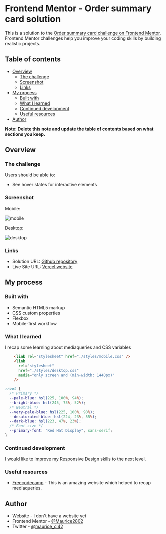 # Frontend Mentor - Order summary card solution

This is a solution to the [Order summary card challenge on Frontend Mentor](https://www.frontendmentor.io/challenges/order-summary-component-QlPmajDUj). Frontend Mentor challenges help you improve your coding skills by building realistic projects. 

## Table of contents

- [Overview](#overview)
  - [The challenge](#the-challenge)
  - [Screenshot](#screenshot)
  - [Links](#links)
- [My process](#my-process)
  - [Built with](#built-with)
  - [What I learned](#what-i-learned)
  - [Continued development](#continued-development)
  - [Useful resources](#useful-resources)
- [Author](#author)

**Note: Delete this note and update the table of contents based on what sections you keep.**

## Overview

### The challenge

Users should be able to:

- See hover states for interactive elements

### Screenshot

Mobile:

![mobile](https://user-images.githubusercontent.com/70554280/129461752-34689e35-949f-4e68-9f86-20140e874291.png)

Desktop:

![desktop](https://user-images.githubusercontent.com/70554280/129494010-14493556-2123-4c75-a584-10a6823e2284.png)


### Links

- Solution URL: [Github repository](https://github.com/Mauricio2802/order-component)
- Live Site URL: [Vercel website](https://order-component-xi.vercel.app/)

## My process

### Built with

- Semantic HTML5 markup
- CSS custom properties
- Flexbox
- Mobile-first workflow

### What I learned

I recap some learning about mediaqueries and CSS variables

```html
    <link rel="stylesheet" href="./styles/mobile.css" />
    <link
      rel="stylesheet"
      href="./styles/desktop.css"
      media="only screen and (min-width: 1440px)"
    />
```
```css
:root {
  /* Primary */
  --pale-blue: hsl(225, 100%, 94%);
  --bright-blue: hsl(245, 75%, 52%);
  /* Neutral */
  --very-pale-blue: hsl(225, 100%, 98%);
  --desaturated-blue: hsl(224, 23%, 55%);
  --dark-blue: hsl(223, 47%, 23%);
  /* Font-size */
  --primary-font: "Red Hat Display", sans-serif;
}
```

### Continued development

I would like to improve my Responsive Design skills to the next level.

### Useful resources

- [Freecodecamp](https://www.freecodecamp.org/) - This is an amazing website which helped to recap mediaqueries.

## Author

- Website - I don't have a website yet
- Frontend Mentor - [@Maurice2802](https://www.frontendmentor.io/profile/Maurice2802)
- Twitter - [@maurice_cl42](https://www.twitter.com/maurice_cl42)
